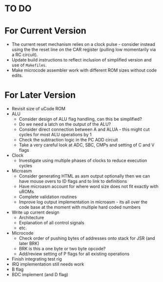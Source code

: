 # TO DO

# For Current Version

* The current reset mechanism relies on a clock pulse - consider instead using the the reset line on the CAR register (pulling low momentarily via a RC circuit).
* Update build instructions to reflect inclusion of simplified version and use of `Makefiles`.   
* Make microcode assembler work with different ROM sizes without code edits.

# For Later Version

* Revisit size of uCode ROM
* ALU
  * Consider design of ALU flag handling, can this be simplified?
  * Do we need a latch on the output of the ALU?
  * Consider direct connection between A and ALUA - this might cut cycles for most ALU operations by 1
  * Check the subtraction logic in the PC ADD circuit
  * Take a very careful look at ADC, SBC, CMPs and setting of C and V flags
* Clock
  * Investigate using multiple phases of clocks to reduce execution cycles
* Microasm
  * Consider generating HTML as asm output optionally then we can have mouse overs to ID flags and to link to definitions
  * Have microasm account for where word size does not fit exactly with uROMs
  * Complete validation routines
  * Improve log output implementation in microasm - its all over the code base at the moment with multiple hard coded numbers
* Write up current design
  * Architecture
  * Explanation of all control signals
  * etc.
* Microcode  
  * Check order of pushing bytes of addresses onto stack for JSR (and later BRK)
  * BRK is this a one byte or two byte opcode?
  * Add/review setting of P flags for all existing operations
* Finish integrating test rig
* IRQ implementation still needs work
* B flag
* BDC implement (and D flag)


